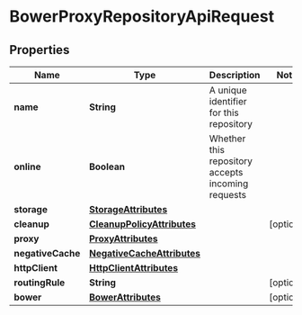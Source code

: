 # BowerProxyRepositoryApiRequest

## Properties
Name | Type | Description | Notes
------------ | ------------- | ------------- | -------------
**name** | **String** | A unique identifier for this repository | 
**online** | **Boolean** | Whether this repository accepts incoming requests | 
**storage** | [**StorageAttributes**](StorageAttributes.md) |  | 
**cleanup** | [**CleanupPolicyAttributes**](CleanupPolicyAttributes.md) |  |  [optional]
**proxy** | [**ProxyAttributes**](ProxyAttributes.md) |  | 
**negativeCache** | [**NegativeCacheAttributes**](NegativeCacheAttributes.md) |  | 
**httpClient** | [**HttpClientAttributes**](HttpClientAttributes.md) |  | 
**routingRule** | **String** |  |  [optional]
**bower** | [**BowerAttributes**](BowerAttributes.md) |  |  [optional]
